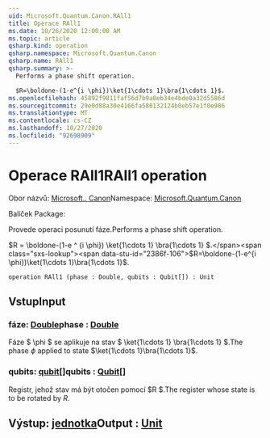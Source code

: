 ```yaml
---
uid: Microsoft.Quantum.Canon.RAll1
title: Operace RAll1
ms.date: 10/26/2020 12:00:00 AM
ms.topic: article
qsharp.kind: operation
qsharp.namespace: Microsoft.Quantum.Canon
qsharp.name: RAll1
qsharp.summary: >-
  Performs a phase shift operation.

  $R=\boldone-(1-e^{i \phi})\ket{1\cdots 1}\bra{1\cdots 1}$.
ms.openlocfilehash: 45892f9811faf56d7b9a0eb34e4bde0a32d5586d
ms.sourcegitcommit: 29e0d88a30e4166fa580132124b0eb57e1f0e986
ms.translationtype: MT
ms.contentlocale: cs-CZ
ms.lasthandoff: 10/27/2020
ms.locfileid: "92698909"
---
```

# <a name="rall1-operation"></a><span data-ttu-id="2386f-102">Operace RAll1</span><span class="sxs-lookup"><span data-stu-id="2386f-102">RAll1 operation</span></span>

<span data-ttu-id="2386f-103">Obor názvů: [Microsoft.. Canon](xref:Microsoft.Quantum.Canon)</span><span class="sxs-lookup"><span data-stu-id="2386f-103">Namespace: [Microsoft.Quantum.Canon](xref:Microsoft.Quantum.Canon)</span></span>

<span data-ttu-id="2386f-104">Balíček [](https://nuget.org/packages/)</span><span class="sxs-lookup"><span data-stu-id="2386f-104">Package: [](https://nuget.org/packages/)</span></span>


<span data-ttu-id="2386f-105">Provede operaci posunutí fáze.</span><span class="sxs-lookup"><span data-stu-id="2386f-105">Performs a phase shift operation.</span></span>

<span data-ttu-id="2386f-106">$R = \boldone-(1-e ^ {i \phi}) \ket{1\cdots 1} \bra{1\cdots 1} $.</span><span class="sxs-lookup"><span data-stu-id="2386f-106">$R=\boldone-(1-e^{i \phi})\ket{1\cdots 1}\bra{1\cdots 1}$.</span></span>

```qsharp
operation RAll1 (phase : Double, qubits : Qubit[]) : Unit
```


## <a name="input"></a><span data-ttu-id="2386f-107">Vstup</span><span class="sxs-lookup"><span data-stu-id="2386f-107">Input</span></span>

### <a name="phase--double"></a><span data-ttu-id="2386f-108">fáze: [Double](xref:microsoft.quantum.lang-ref.double)</span><span class="sxs-lookup"><span data-stu-id="2386f-108">phase : [Double](xref:microsoft.quantum.lang-ref.double)</span></span>

<span data-ttu-id="2386f-109">Fáze $ \phi $ se aplikuje na stav $ \ket{1\cdots 1} \bra{1\cdots 1} $.</span><span class="sxs-lookup"><span data-stu-id="2386f-109">The phase $\phi$ applied to state $\ket{1\cdots 1}\bra{1\cdots 1}$.</span></span>


### <a name="qubits--qubit"></a><span data-ttu-id="2386f-110">qubits: [qubit](xref:microsoft.quantum.lang-ref.qubit)[]</span><span class="sxs-lookup"><span data-stu-id="2386f-110">qubits : [Qubit](xref:microsoft.quantum.lang-ref.qubit)[]</span></span>

<span data-ttu-id="2386f-111">Registr, jehož stav má být otočen pomocí $R $.</span><span class="sxs-lookup"><span data-stu-id="2386f-111">The register whose state is to be rotated by $R$.</span></span>



## <a name="output--unit"></a><span data-ttu-id="2386f-112">Výstup: [jednotka](xref:microsoft.quantum.lang-ref.unit)</span><span class="sxs-lookup"><span data-stu-id="2386f-112">Output : [Unit](xref:microsoft.quantum.lang-ref.unit)</span></span>

